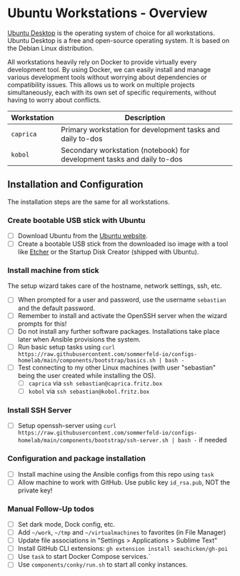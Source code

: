 # Ubuntu Workstations - Overview

[Ubuntu Desktop](https://ubuntu.com/download/desktop) is the operating system of choice for all workstations. Ubuntu Desktop is a free and open-source operating system. It is based on the Debian Linux distribution.

All workstations heavily rely on Docker to provide virtually every development tool. By using Docker, we can easily install and manage various development tools without worrying about dependencies or compatibility issues. This allows us to work on multiple projects simultaneously, each with its own set of specific requirements, without having to worry about conflicts.

| Workstation | Description                                                             |
| ----------- | ----------------------------------------------------------------------- |
| `caprica`   | Primary workstation for development tasks and daily to-dos              |
| `kobol`     | Secondary workstation (notebook) for development tasks and daily to-dos |

## Installation and Configuration

The installation steps are the same for all workstations.

### Create bootable USB stick with Ubuntu

- [ ] Download Ubuntu from the [Ubuntu website](https://ubuntu.com).
- [ ] Create a bootable USB stick from the downloaded iso image with a tool like [Etcher](https://www.balena.io/etcher) or the Startup Disk Creator (shipped with Ubuntu).

### Install machine from stick

The setup wizard takes care of the hostname, network settings, ssh, etc.

- [ ] When prompted for a user and password, use the username `sebastian` and the default password.
- [ ] Remember to install and activate the OpenSSH server when the wizard prompts for this!
- [ ] Do not install any further software packages. Installations take place later when Ansible provisions the system.
- [ ] Run basic setup tasks using `curl https://raw.githubusercontent.com/sommerfeld-io/configs-homelab/main/components/bootstrap/basics.sh | bash -`
- [ ] Test connecting to my other Linux machines (with user "sebastian" being the user created while installing the OS).
    - [ ] `caprica` via `ssh sebastian@caprica.fritz.box`
    - [ ] `kobol` via `ssh sebastian@kobol.fritz.box`

### Install SSH Server

- [ ] Setup openssh-server using `curl https://raw.githubusercontent.com/sommerfeld-io/configs-homelab/main/components/bootstrap/ssh-server.sh | bash -` if needed

### Configuration and package installation

- [ ] Install machine using the Ansible configs from this repo using `task`
- [ ] Allow machine to work with GitHub. Use public key `id_rsa.pub`, NOT the private key!

### Manual Follow-Up todos

- [ ] Set dark mode, Dock config, etc.
- [ ] Add `~/work`, `~/tmp` and `~/virtualmachines` to favorites (in File Manager)
- [ ] Update file associations in "Settings > Applications > Sublime Text"
- [ ] Install GitHub CLI extensions: `gh extension install seachicken/gh-poi`
- [ ] Use `task` to start Docker Compose services.`
- [ ] Use `components/conky/run.sh` to start all conky instances.

